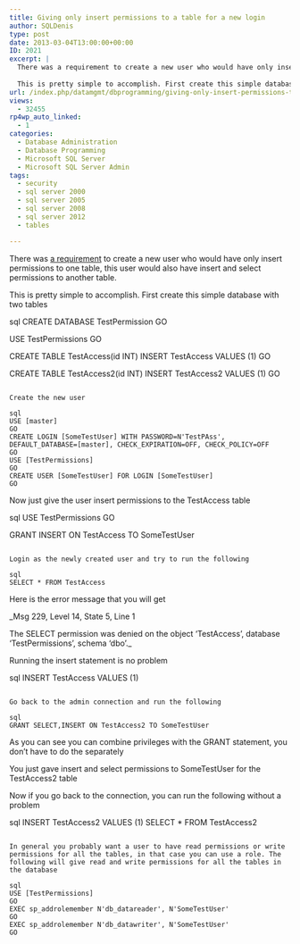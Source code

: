 ```yaml
---
title: Giving only insert permissions to a table for a new login
author: SQLDenis
type: post
date: 2013-03-04T13:00:00+00:00
ID: 2021
excerpt: |
  There was a requirement to create a new user who would have only insert permissions to one table, this user would also have insert and select permissions to another table.
  
  This is pretty simple to accomplish. First create this simple database with tw&hellip;
url: /index.php/datamgmt/dbprogramming/giving-only-insert-permissions-to/
views:
  - 32455
rp4wp_auto_linked:
  - 1
categories:
  - Database Administration
  - Database Programming
  - Microsoft SQL Server
  - Microsoft SQL Server Admin
tags:
  - security
  - sql server 2000
  - sql server 2005
  - sql server 2008
  - sql server 2012
  - tables

---
```

There was [a requirement][1] to create a new user who would have only insert permissions to one table, this user would also have insert and select permissions to another table.

This is pretty simple to accomplish. First create this simple database with two tables

sql
CREATE DATABASE TestPermission
GO

USE TestPermissions
GO


CREATE TABLE  TestAccess(id INT)
INSERT TestAccess VALUES (1)
GO

CREATE TABLE  TestAccess2(id INT)
INSERT TestAccess2 VALUES (1)
GO
```

Create the new user

sql
USE [master]
GO
CREATE LOGIN [SomeTestUser] WITH PASSWORD=N'TestPAss', DEFAULT_DATABASE=[master], CHECK_EXPIRATION=OFF, CHECK_POLICY=OFF
GO
USE [TestPermissions]
GO
CREATE USER [SomeTestUser] FOR LOGIN [SomeTestUser]
GO
```

Now just give the user insert permissions to the TestAccess table

sql
USE TestPermissions
GO


GRANT INSERT ON TestAccess TO SomeTestUser
```

Login as the newly created user and try to run the following

sql
SELECT * FROM TestAccess
```

Here is the error message that you will get

_Msg 229, Level 14, State 5, Line 1
  
The SELECT permission was denied on the object &#8216;TestAccess&#8217;, database &#8216;TestPermissions&#8217;, schema &#8216;dbo&#8217;._

Running the insert statement is no problem

sql
INSERT TestAccess VALUES (1)
```

Go back to the admin connection and run the following

sql
GRANT SELECT,INSERT ON TestAccess2 TO SomeTestUser
```

As you can see you can combine privileges with the GRANT statement, you don&#8217;t have to do the separately

You just gave insert and select permissions to SomeTestUser for the TestAccess2 table

Now if you go back to the connection, you can run the following without a problem

sql
INSERT TestAccess2 VALUES (1)
SELECT * FROM TestAccess2
```

In general you probably want a user to have read permissions or write permissions for all the tables, in that case you can use a role. The following will give read and write permissions for all the tables in the database

sql
USE [TestPermissions]
GO
EXEC sp_addrolemember N'db_datareader', N'SomeTestUser'
GO
EXEC sp_addrolemember N'db_datawriter', N'SomeTestUser'
GO
```


 [1]: http://stackoverflow.com/questions/15204118/how-do-i-create-a-user-in-sql-server-that-only-has-access-to-one-table-and-can